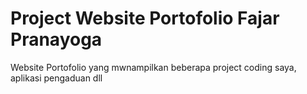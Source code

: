 # Project Website Portofolio Fajar Pranayoga
Website Portofolio yang mwnampilkan beberapa project coding saya, aplikasi pengaduan dll 
